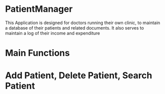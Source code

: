   # PatientManager #

This Application is designed for doctors running their own clinic, to maintain a database of their patients and related documents. It also serves to maintain a log of their income and expenditure

  # Main Functions #
  
# Add Patient, Delete Patient, Search Patient
#
